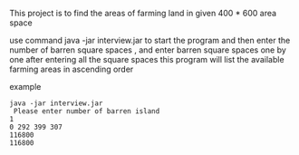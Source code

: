 This project is to find the areas of farming land in given 400 * 600 area space

use command java -jar interview.jar to start the program
and then enter the number of barren square spaces , and enter barren square spaces one by one after entering all 
the square spaces this program will list the available farming areas in ascending order 

example
```
java -jar interview.jar
 Please enter number of barren island
1
0 292 399 307
116800
116800
```

